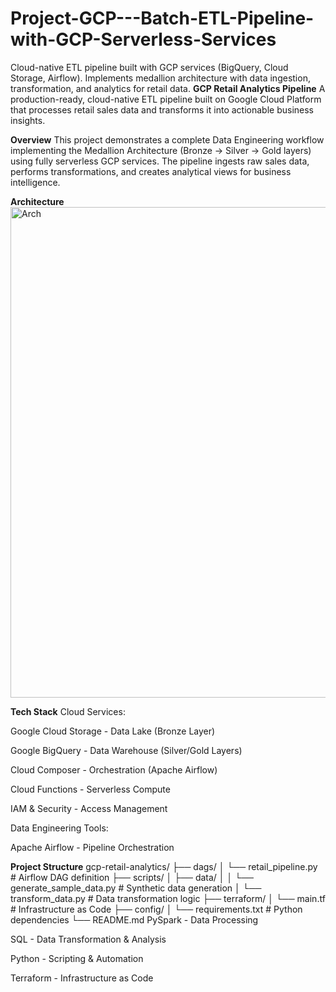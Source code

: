 # Project-GCP---Batch-ETL-Pipeline-with-GCP-Serverless-Services
Cloud-native ETL pipeline built with GCP services (BigQuery, Cloud Storage, Airflow). Implements medallion architecture with data ingestion, transformation, and analytics for retail data.
**GCP Retail Analytics Pipeline**
A production-ready, cloud-native ETL pipeline built on Google Cloud Platform that processes retail sales data and transforms it into actionable business insights.

**Overview**
This project demonstrates a complete Data Engineering workflow implementing the Medallion Architecture (Bronze → Silver → Gold layers) using fully serverless GCP services. The pipeline ingests raw sales data, performs transformations, and creates analytical views for business intelligence.

**Architecture**
<img width="3933" height="785" alt="Arch" src="https://github.com/user-attachments/assets/ad4b43d9-a9f2-4afb-bebd-33cb945c1e5a" />

**Tech Stack**
Cloud Services:

Google Cloud Storage - Data Lake (Bronze Layer)

Google BigQuery - Data Warehouse (Silver/Gold Layers)

Cloud Composer - Orchestration (Apache Airflow)

Cloud Functions - Serverless Compute

IAM & Security - Access Management

Data Engineering Tools:

Apache Airflow - Pipeline Orchestration


**Project Structure**
gcp-retail-analytics/
├── dags/
│   └── retail_pipeline.py          # Airflow DAG definition
├── scripts/
│   ├── data/
│   │   └── generate_sample_data.py # Synthetic data generation
│   └── transform_data.py           # Data transformation logic
├── terraform/
│   └── main.tf                     # Infrastructure as Code
├── config/
│   └── requirements.txt            # Python dependencies
└── README.md
PySpark - Data Processing

SQL - Data Transformation & Analysis

Python - Scripting & Automation

Terraform - Infrastructure as Code
